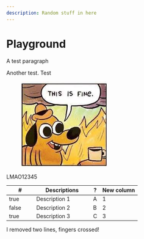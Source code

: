 ```yaml
---
description: Random stuff in here
---
```


# Playground

A test paragraph

Another test. Test

<figure><img src=".gitbook/assets/this is fine.jpeg" alt=""><figcaption></figcaption></figure>

LMAO12345

<table><thead><tr><th width="57.45371592154406" data-type="checkbox">#</th><th width="135">Descriptions</th><th>?</th><th>New column</th></tr></thead><tbody><tr><td>true</td><td>Description 1</td><td>A</td><td>1</td></tr><tr><td>false</td><td>Description 2</td><td>B</td><td>2</td></tr><tr><td>true</td><td>Description 3</td><td>C</td><td>3</td></tr></tbody></table>

I removed two lines, fingers crossed!
